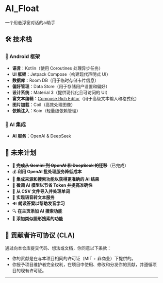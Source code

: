 # AI_Float
一个用悬浮窗对话的ai助手

## 🛠️ 技术栈

### 📱 Android 框架

- **语言**：Kotlin（使用 Coroutines 处理异步任务）
- **UI 框架**：Jetpack Compose（构建现代声明式 UI）
- **数据库**：Room DB（用于临时存储卡片信息）
- **偏好管理**：Data Store（用于存储用户设置和偏好）
- **设计系统**：Material 3（提供现代化且可访问的 UI）
- **富文本编辑**：[Compose Rich Editor](https://github.com/MohamedRejeb/compose-rich-editor)（用于高级文本输入和格式化）
- **图片加载**：Coil（高效处理图像）
- **依赖注入**：Koin（轻量级依赖管理）

### 🤖 AI 集成

- **AI 服务**：OpenAI & DeepSeek


## 🔮 未来计划

- 🔄 **~~完成从 Gemini 到 OpenAI 和 DeepSeek 的迁移~~**（已完成）
- 💰 **利用 OpenAI 批处理服务降低成本**
- 🔗 **集成来源和搜索功能以获得更准确的 AI 结果**
- 🎯 **微调 AI 模型以节省 Token 并提高准确性**
- 📂 **从 CSV 文件导入并处理单词**
- 🎤 **实现语音转文本服务**
- 🔊 **朗读答案以帮助发音学习**
- 🔍 **在主页添加 AI 搜索功能**
- 📸 **添加类似圆形搜索的功能**


## 🧾 贡献者许可协议 (CLA)

通过向本仓库提交代码、想法或文档，你同意以下条款：

- 你的贡献是在与本项目相同的许可证（MIT + 非商业）下提供的。
- 你授予项目维护者完全权利，在项目中使用、修改和分发你的贡献，并遵循项目的现有许可证。

---
